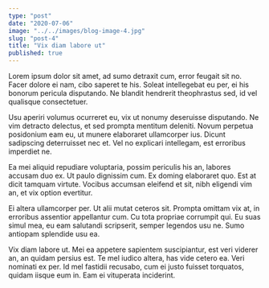 ```yaml
---
type: "post"
date: "2020-07-06"
image: "../../images/blog-image-4.jpg"
slug: "post-4"
title: "Vix diam labore ut"
published: true
---
```


Lorem ipsum dolor sit amet, ad sumo detraxit cum, error feugait sit no. Facer dolore ei nam, cibo saperet te his. Soleat intellegebat eu per, ei his bonorum pericula disputando. Ne blandit hendrerit theophrastus sed, id vel qualisque consectetuer.

Usu aperiri volumus ocurreret eu, vix ut nonumy deseruisse disputando. Ne vim detracto delectus, et sed prompta mentitum deleniti. Novum perpetua posidonium eam eu, ut munere elaboraret ullamcorper ius. Dicunt sadipscing deterruisset nec et. Vel no explicari intellegam, est erroribus imperdiet ne.

Ea mei aliquid repudiare voluptaria, possim periculis his an, labores accusam duo ex. Ut paulo dignissim cum. Ex doming elaboraret quo. Est at dicit tamquam virtute. Vocibus accumsan eleifend et sit, nibh eligendi vim an, et vix option evertitur.

Ei altera ullamcorper per. Ut alii mutat ceteros sit. Prompta omittam vix at, in erroribus assentior appellantur cum. Cu tota propriae corrumpit qui. Eu suas simul mea, eu eam salutandi scripserit, semper legendos usu ne. Sumo antiopam splendide usu ea.

Vix diam labore ut. Mei ea appetere sapientem suscipiantur, est veri viderer an, an quidam persius est. Te mel iudico altera, has vide cetero ea. Veri nominati ex per. Id mel fastidii recusabo, cum ei justo fuisset torquatos, quidam iisque eum in. Eam ei vituperata inciderint.
